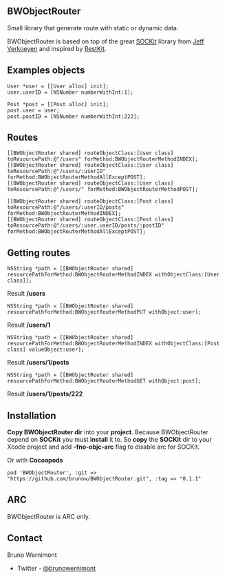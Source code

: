 ## BWObjectRouter

Small library that generate route with static or dynamic data.

BWObjectRouter is based on top of the great [SOCKit](https://github.com/jverkoey/sockit) library from [Jeff Verkoeyen](https://twitter.com/featherless) and inspired by [RestKit](https://github.com/RestKit/RestKit).

## Examples objects

	User *user = [[User alloc] init];
	user.userID = [NSNumber numberWithInt:1];
    
	Post *post = [[Post alloc] init];
	post.user = user;
	post.postID = [NSNumber numberWithInt:222];

## Routes

	[[BWObjectRouter shared] routeObjectClass:[User class] toResourcePath:@"/users" forMethod:BWObjectRouterMethodINDEX];
	[[BWObjectRouter shared] routeObjectClass:[User class] toResourcePath:@"/users/:userID" forMethod:BWObjectRouterMethodAllExceptPOST];
	[[BWObjectRouter shared] routeObjectClass:[User class] toResourcePath:@"/users/" forMethod:BWObjectRouterMethodPOST];
    
	[[BWObjectRouter shared] routeObjectClass:[Post class] toResourcePath:@"/users/:userID/posts" forMethod:BWObjectRouterMethodINDEX];
	[[BWObjectRouter shared] routeObjectClass:[Post class] toResourcePath:@"/users/:user.userID/posts/:postID" forMethod:BWObjectRouterMethodAllExceptPOST];

## Getting routes

	NSString *path = [[BWObjectRouter shared] resourcePathForMethod:BWObjectRouterMethodINDEX withObjectClass:[User class]];

Result **/users**

	NSString *path = [[BWObjectRouter shared] resourcePathForMethod:BWObjectRouterMethodPUT withObject:user];

Result **/users/1**

	NSString *path = [[BWObjectRouter shared] resourcePathForMethod:BWObjectRouterMethodINDEX withObjectClass:[Post class] valueObject:user];

Result **/users/1/posts**

	NSString *path = [[BWObjectRouter shared] resourcePathForMethod:BWObjectRouterMethodGET withObject:post];

Result **/users/1/posts/222**

## Installation

**Copy BWObjectRouter dir** into your **project**. Because BWObjectRouter depend on **SOCKit** you must **install** it to. So **copy** the **SOCKit** dir to your Xcode project and add **-fno-objc-arc** flag to disable arc for SOCKit.

Or with **Cocoapods**

	pod 'BWObjectRouter', :git => "https://github.com/brunow/BWObjectRouter.git", :tag => "0.1.1"

## ARC

BWObjectRouter is ARC only.

## Contact

Bruno Wernimont

- Twitter - [@brunowernimont](http://twitter.com/brunowernimont)